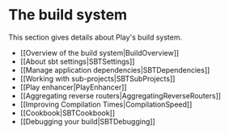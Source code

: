 <!--- Copyright (C) 2009-2018 Lightbend Inc. <https://www.lightbend.com> -->
# The build system

This section gives details about Play's build system.

- [[Overview of the build system|BuildOverview]]
- [[About sbt settings|SBTSettings]]
- [[Manage application dependencies|SBTDependencies]]
- [[Working with sub-projects|SBTSubProjects]]
- [[Play enhancer|PlayEnhancer]]
- [[Aggregating reverse routers|AggregatingReverseRouters]]
- [[Improving Compilation Times|CompilationSpeed]]
- [[Cookbook|SBTCookbook]]
- [[Debugging your build|SBTDebugging]]
